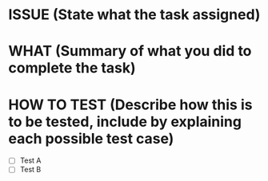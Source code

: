 # ISSUE (State what the task assigned)

# WHAT (Summary of what you did to complete the task)

# HOW TO TEST (Describe how this is to be tested, include by explaining each possible test case)

- [ ] Test A
- [ ] Test B
